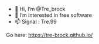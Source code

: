 - 👋 Hi, I’m @Tre_brock
- 👀 I’m interested in free software
- 📫 Signal : Tre.99


Go here: https://tre-brock.github.io/
